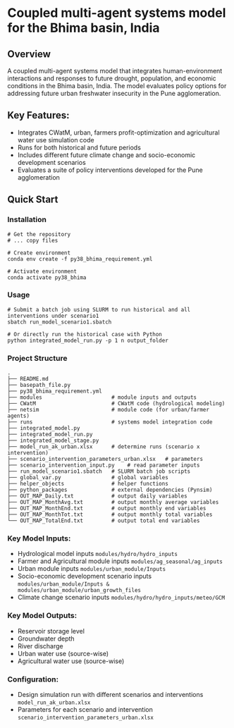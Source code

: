 # Coupled multi-agent systems model for the Bhima basin, India


## Overview
A coupled multi-agent systems model that integrates human-environment interactions and responses to future drought, population, and economic conditions in the Bhima basin, India. The model evaluates policy options for addressing future urban freshwater insecurity in the Pune agglomeration.


## Key Features:
- Integrates CWatM, urban, farmers profit-optimization and agricultural water use simulation code
- Runs for both historical and future periods
- Includes different future climate change and socio-economic development scenarios
- Evaluates a suite of policy interventions developed for the Pune agglomeration 


## Quick Start

### Installation
```
# Get the repository 
# ... copy files 

# Create environment 
conda env create -f py38_bhima_requirement.yml

# Activate environment
conda activate py38_bhima
```

### Usage
```
# Submit a batch job using SLURM to run historical and all interventions under scenario1
sbatch run_model_scenario1.sbatch

# Or directly run the historical case with Python 
python integrated_model_run.py -p 1 n output_folder
```

### Project Structure
```
.
├── README.md                         
├── basepath_file.py
├── py38_bhima_requirement.yml
├── modules                      # module inputs and outputs
├── CWatM                        # CWatM code (hydrological modeling)
├── netsim                       # module code (for urban/farmer agents)
├── runs                         # systems model integration code        
├── integrated_model.py          
├── integrated_model_run.py
├── integrated_model_stage.py
├── model_run_ak_urban.xlsx      # determine runs (scenario x intervention)
├── scenario_intervention_parameters_urban.xlsx   # parameters 
├── scenario_intervention_input.py    # read parameter inputs
├── run_model_scenario1.sbatch   # SLURM batch job scripts
├── global_var.py                # global variables
├── helper_objects               # helper functions
├── python_packages	             # external dependencies (Pynsim)
├── OUT_MAP_Daily.txt            # output daily variables 
├── OUT_MAP_MonthAvg.txt         # output monthly average variables
├── OUT_MAP_MonthEnd.txt         # output monthly end variables
├── OUT_MAP_MonthTot.txt         # output monthly total variables
└── OUT_MAP_TotalEnd.txt         # output total end variables
```

### Key Model Inputs:
- Hydrological model inputs  ```modules/hydro/hydro_inputs```
- Farmer and Agricultural module inputs  ```modules/ag_seasonal/ag_inputs```
- Urban module inputs  ```modules/urban_module/Inputs```
- Socio-economic development scenario inputs ```modules/urban_module/Inputs & modules/urban_module/urban_growth_files```
- Climate change scenario inputs ```modules/hydro/hydro_inputs/meteo/GCM```


### Key Model Outputs:
- Reservoir storage level
- Groundwater depth
- River discharge
- Urban water use (source-wise)
- Agricultural water use (source-wise)


### Configuration:
- Design simulation run with different scenarios and interventions  ```model_run_ak_urban.xlsx```
- Parameters for each scenario and intervention  ```scenario_intervention_parameters_urban.xlsx```


